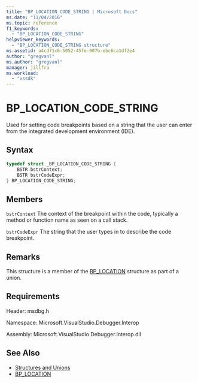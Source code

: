 ```yaml
---
title: "BP_LOCATION_CODE_STRING | Microsoft Docs"
ms.date: "11/04/2016"
ms.topic: reference
f1_keywords:
  - "BP_LOCATION_CODE_STRING"
helpviewer_keywords:
  - "BP_LOCATION_CODE_STRING structure"
ms.assetid: a4cd71c6-5052-45fe-907b-ebc6ca1df2e4
author: "gregvanl"
ms.author: "gregvanl"
manager: jillfra
ms.workload:
  - "vssdk"
---
```

# BP_LOCATION_CODE_STRING
Used for setting code breakpoints based on a string that the user can enter from the integrated development environment (IDE).

## Syntax

```cpp
typedef struct _BP_LOCATION_CODE_STRING {
    BSTR bstrContext;
    BSTR bstrCodeExpr;
} BP_LOCATION_CODE_STRING;
```

## Members
`bstrContext`
The context of the breakpoint within the code, typically a method or function name as seen on a call stack.

`bstrCodeExpr`
The string that the user types in to describe the code breakpoint.

## Remarks
This structure is a member of the [BP_LOCATION](../../../extensibility/debugger/reference/bp-location.md) structure as part of a union.

## Requirements
Header: msdbg.h

Namespace: Microsoft.VisualStudio.Debugger.Interop

Assembly: Microsoft.VisualStudio.Debugger.Interop.dll

## See Also
- [Structures and Unions](../../../extensibility/debugger/reference/structures-and-unions.md)
- [BP_LOCATION](../../../extensibility/debugger/reference/bp-location.md)

